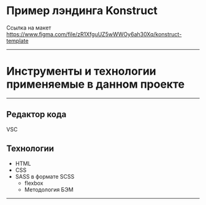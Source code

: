 # Пример лэндинга Konstruct
Ссылка на макет https://www.figma.com/file/zR1XfguUZ5wWWOy6ah30Xq/konstruct-template
____
# Инструменты и технологии применяемые в данном проекте
____
## Редактор кода
VSC
## Технологии
- HTML
- CSS
- SASS в формате SCSS
  - flexbox
  - Методология БЭМ
____
